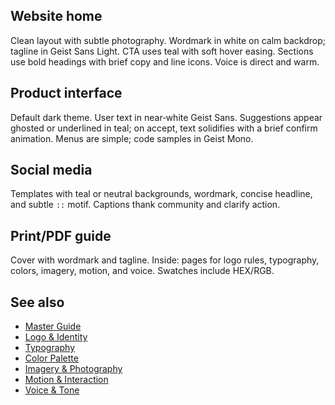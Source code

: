 <!--══════════════════════════════════════════════════
  ╔══════════════════════════════════════════════════════╗
  ║  ░  USAGE EXAMPLES & APPLICATIONS  ░░░░░░░░░░░░░░░  ║
  ║                                                      ║
  ║  Concrete patterns showing brand elements working    ║
  ║  together across web, product, social, and print.    ║
  ║                                                      ║
  ║                                                      ║
  ║                                                      ║
  ║                                                      ║
  ╚══════════════════════════════════════════════════════╝
    • WHAT ▸ End‑to‑end examples for implementation
    • WHY  ▸ Reduce ambiguity; accelerate consistency
    • HOW  ▸ Apply linked rules in real contexts
-->

## Website home

Clean layout with subtle photography. Wordmark in white on calm backdrop;
tagline in Geist Sans Light. CTA uses teal with soft hover easing. Sections
use bold headings with brief copy and line icons. Voice is direct and warm.

## Product interface

Default dark theme. User text in near‑white Geist Sans. Suggestions appear
ghosted or underlined in teal; on accept, text solidifies with a brief
confirm animation. Menus are simple; code samples in Geist Mono.

## Social media

Templates with teal or neutral backgrounds, wordmark, concise headline,
and subtle `::` motif. Captions thank community and clarify action.

## Print/PDF guide

Cover with wordmark and tagline. Inside: pages for logo rules, typography,
colors, imagery, motion, and voice. Swatches include HEX/RGB.

## See also

- [Master Guide](../guide/brand-style-guide.md)
- [Logo & Identity](./logo-identity.md)
- [Typography](./typography.md)
- [Color Palette](./colors.md)
- [Imagery & Photography](./imagery.md)
- [Motion & Interaction](./motion.md)
- [Voice & Tone](./voice-tone.md)


